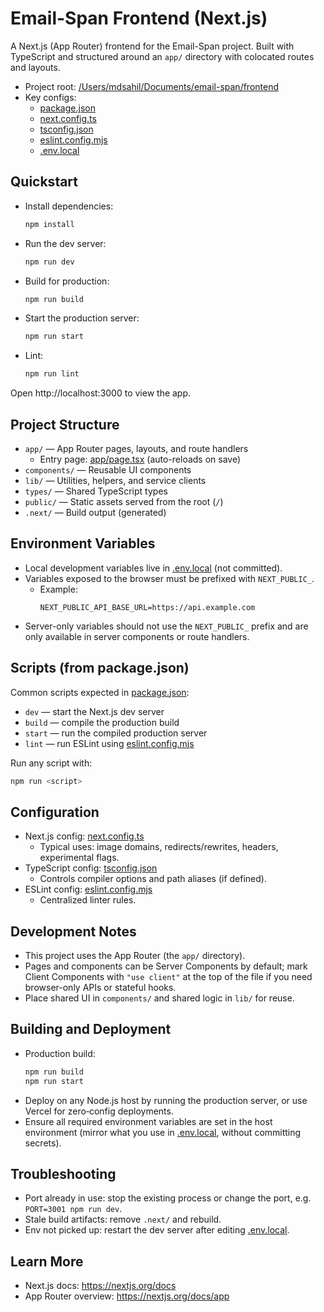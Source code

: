 # Email-Span Frontend (Next.js)

A Next.js (App Router) frontend for the Email-Span project. Built with TypeScript and structured around an `app/` directory with colocated routes and layouts.

- Project root: [/Users/mdsahil/Documents/email-span/frontend](./)
- Key configs:
  - [package.json](/Users/mdsahil/Documents/email-span/frontend/package.json)
  - [next.config.ts](/Users/mdsahil/Documents/email-span/frontend/next.config.ts)
  - [tsconfig.json](/Users/mdsahil/Documents/email-span/frontend/tsconfig.json)
  - [eslint.config.mjs](/Users/mdsahil/Documents/email-span/frontend/eslint.config.mjs)
  - [.env.local](/Users/mdsahil/Documents/email-span/frontend/.env.local)

## Quickstart

- Install dependencies:
  ```bash
  npm install
  ```
- Run the dev server:
  ```bash
  npm run dev
  ```
- Build for production:
  ```bash
  npm run build
  ```
- Start the production server:
  ```bash
  npm run start
  ```
- Lint:
  ```bash
  npm run lint
  ```

Open http://localhost:3000 to view the app.

## Project Structure

- `app/` — App Router pages, layouts, and route handlers
  - Entry page: [app/page.tsx](/Users/mdsahil/Documents/email-span/frontend/app/page.tsx) (auto-reloads on save)
- `components/` — Reusable UI components
- `lib/` — Utilities, helpers, and service clients
- `types/` — Shared TypeScript types
- `public/` — Static assets served from the root (`/`)
- `.next/` — Build output (generated)

## Environment Variables

- Local development variables live in [.env.local](/Users/mdsahil/Documents/email-span/frontend/.env.local) (not committed).
- Variables exposed to the browser must be prefixed with `NEXT_PUBLIC_`.
  - Example:
    ```
    NEXT_PUBLIC_API_BASE_URL=https://api.example.com
    ```
- Server-only variables should not use the `NEXT_PUBLIC_` prefix and are only available in server components or route handlers.

## Scripts (from package.json)

Common scripts expected in [package.json](/Users/mdsahil/Documents/email-span/frontend/package.json):
- `dev` — start the Next.js dev server
- `build` — compile the production build
- `start` — run the compiled production server
- `lint` — run ESLint using [eslint.config.mjs](/Users/mdsahil/Documents/email-span/frontend/eslint.config.mjs)

Run any script with:
```bash
npm run <script>
```

## Configuration

- Next.js config: [next.config.ts](/Users/mdsahil/Documents/email-span/frontend/next.config.ts)
  - Typical uses: image domains, redirects/rewrites, headers, experimental flags.
- TypeScript config: [tsconfig.json](/Users/mdsahil/Documents/email-span/frontend/tsconfig.json)
  - Controls compiler options and path aliases (if defined).
- ESLint config: [eslint.config.mjs](/Users/mdsahil/Documents/email-span/frontend/eslint.config.mjs)
  - Centralized linter rules.

## Development Notes

- This project uses the App Router (the `app/` directory).
- Pages and components can be Server Components by default; mark Client Components with `"use client"` at the top of the file if you need browser-only APIs or stateful hooks.
- Place shared UI in `components/` and shared logic in `lib/` for reuse.

## Building and Deployment

- Production build:
  ```bash
  npm run build
  npm run start
  ```
- Deploy on any Node.js host by running the production server, or use Vercel for zero‑config deployments.
- Ensure all required environment variables are set in the host environment (mirror what you use in [.env.local](/Users/mdsahil/Documents/email-span/frontend/.env.local), without committing secrets).

## Troubleshooting

- Port already in use: stop the existing process or change the port, e.g. `PORT=3001 npm run dev`.
- Stale build artifacts: remove `.next/` and rebuild.
- Env not picked up: restart the dev server after editing [.env.local](/Users/mdsahil/Documents/email-span/frontend/.env.local).

## Learn More

- Next.js docs: https://nextjs.org/docs
- App Router overview: https://nextjs.org/docs/app

